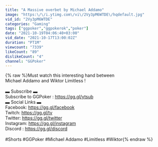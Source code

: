 ```yaml
---
title: "A Massive overbet by Michael Addamo"
image: "https:\/\/i.ytimg.com\/vi\/2Vy3pM6WTDE\/hqdefault.jpg"
vid_id: "2Vy3pM6WTDE"
categories: "Gaming"
tags: ["ggpoker","ggpokerok","poker"]
date: "2021-10-19T04:06:40+03:00"
vid_date: "2021-10-17T13:00:02Z"
duration: "PT1M"
viewcount: "7339"
likeCount: "89"
dislikeCount: "4"
channel: "GGPoker"
---
```

{% raw %}Must watch this interesting hand between<br />Michael Addamo and Wiktor Limitless !<br /><br />▬ Subscribe ▬<br />Subscribe to GGPoker : <a rel="nofollow" target="blank" href="https://gg.gl/ytsub">https://gg.gl/ytsub</a><br />▬ Social Links ▬<br />Facebook: <a rel="nofollow" target="blank" href="https://gg.gl/facebook">https://gg.gl/facebook</a><br />Twitch: <a rel="nofollow" target="blank" href="https://gg.gl/tv">https://gg.gl/tv</a><br />Twitter:  <a rel="nofollow" target="blank" href="https://gg.gl/twitter">https://gg.gl/twitter</a><br />Instagram: <a rel="nofollow" target="blank" href="https://gg.gl/instagram">https://gg.gl/instagram</a><br />Discord : <a rel="nofollow" target="blank" href="https://gg.gl/discord">https://gg.gl/discord</a><br /><br />#Shorts #GGPoker #Michael Addamo #Limitless #Wiktor{% endraw %}
